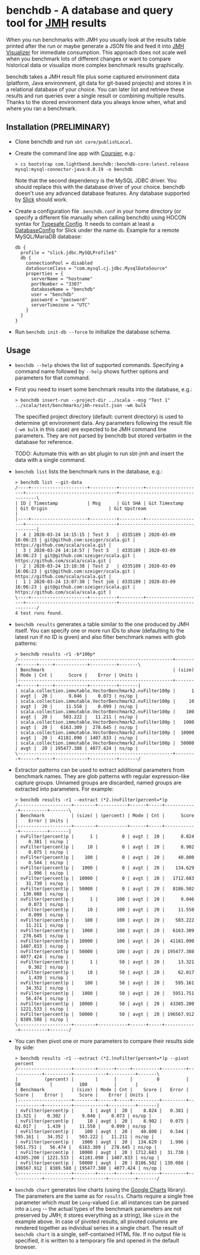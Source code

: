# benchdb - A database and query tool for [JMH](https://openjdk.java.net/projects/code-tools/jmh/) results

When you run benchmarks with JMH you usually look at the results table printed after the run or maybe generate a JSON file and feed it into [JMH Visualizer](https://jmh.morethan.io/) for immediate consumption. This approach does not scale well when you benchmark lots of different changes or want to compare historical data or visualize more complex benchmark results graphically.

benchdb takes a JMH result file plus some captured environment data (platform, Java environment, git data for git-based projects) and stores it in a relational database of your choice. You can later list and retrieve these results and run queries over a single result or combining multiple results. Thanks to the stored environment data you always know when, what and where you ran a benchmark.

## Installation (PRELIMINARY)

- Clone benchdb and run `sbt core/publishLocal`.

- Create the command line app with [Coursier](https://get-coursier.io/), e.g.:

  ```
  > cs bootstrap com.lightbend.benchdb::benchdb-core:latest.release mysql:mysql-connector-java:8.0.19 -o benchdb
  ```
  
  Note that the second dependency is the MySQL JDBC driver. You should replace this with the database driver of your choice. benchdb doesn't use any advanced database features. Any database supported by [Slick](https://scala-slick.org/) should work. 
  
- Create a configuration file `.benchdb.conf` in your home directory (or specify a different file manually when calling benchdb) using HOCON syntax for [Typesafe Config](https://github.com/lightbend/config). It needs to contain at least a [DatabaseConfig](https://scala-slick.org/doc/3.3.1/database.html#databaseconfig) for Slick under the name `db`. Example for a remote MySQL/MariaDB database:

  ```
  db {
    profile = "slick.jdbc.MySQLProfile$"
    db {
      connectionPool = disabled
      dataSourceClass = "com.mysql.cj.jdbc.MysqlDataSource"
      properties = {
        serverName = "hostname"
        portNumber = "3307"
        databaseName = "benchdb"
        user = "benchdb"
        password = "password"
        serverTimezone = "UTC"
      }
    }
  }
  ```

- Run `benchdb init-db --force` to initialize the database schema.

## Usage

- `benchdb --help` shows the list of supported commands. Specifying a command name followed by `--help` shows further options and parameters for that command.

- First you need to insert some benchmark results into the database, e.g.:

  ```
  > benchdb insert-run --project-dir ../scala --msg "Test 1" ../scala/test/benchmarks/jmh-result.json -wm bulk
  ```

  The specified project directory (default: current directory) is used to determine git environment data. Any parameters following the result file (`-wm bulk` in this case) are expected to be JMH command line parameters. They are not parsed by benchdb but stored verbatim in the database for reference.

  TODO: Automate this with an sbt plugin to run sbt-jmh and insert the data with a single command.

- `benchdb list` lists the benchmark runs in the database, e.g.:

  ```
  > benchdb list --git-data
  /----+---------------------+----------+---------+---------------------+----------------------------------+------------------------------------\
  | ID | Timestamp           | Msg      | Git SHA | Git Timestamp       | Git Origin                       | Git Upstream                       |
  |----+---------------------+----------+---------+---------------------+----------------------------------+------------------------------------|
  |  4 | 2020-03-24 14:15:15 | Test 3   | d335189 | 2020-03-09 16:06:23 | git@github.com:szeiger/scala.git | https://github.com/scala/scala.git |
  |  3 | 2020-03-24 14:14:57 | Test 3   | d335189 | 2020-03-09 16:06:23 | git@github.com:szeiger/scala.git | https://github.com/scala/scala.git |
  |  2 | 2020-03-24 13:18:38 | Test 2   | d335189 | 2020-03-09 16:06:23 | git@github.com:szeiger/scala.git | https://github.com/scala/scala.git |
  |  1 | 2020-03-24 13:07:30 | Test job | d335189 | 2020-03-09 16:06:23 | git@github.com:szeiger/scala.git | https://github.com/scala/scala.git |
  \----+---------------------+----------+---------+---------------------+----------------------------------+------------------------------------/
  4 test runs found.
  ```

- `benchdb results` generates a table similar to the one produced by JMH itself. You can specify one or more run IDs to show (defaulting to the latest run if no ID is given) and also filter benchmark names with glob patterns:

  ```
  > benchdb results -r1 -b*100p*
  /----------------------------------------------------------+--------+------+-----+------------+----------+-------\
  | Benchmark                                                | (size) | Mode | Cnt |      Score |    Error | Units |
  |----------------------------------------------------------+--------+------+-----+------------+----------+-------|
  | scala.collection.immutable.VectorBenchmark2.nvFilter100p |      1 | avgt |  20 |      9.046 |    0.073 | ns/op |
  | scala.collection.immutable.VectorBenchmark2.nvFilter100p |     10 | avgt |  20 |     11.558 |    0.099 | ns/op |
  | scala.collection.immutable.VectorBenchmark2.nvFilter100p |    100 | avgt |  20 |    503.222 |   11.211 | ns/op |
  | scala.collection.immutable.VectorBenchmark2.nvFilter100p |   1000 | avgt |  20 |   6163.309 |  278.645 | ns/op |
  | scala.collection.immutable.VectorBenchmark2.nvFilter100p |  10000 | avgt |  20 |  41181.090 | 1407.833 | ns/op |
  | scala.collection.immutable.VectorBenchmark2.nvFilter100p |  50000 | avgt |  20 | 195477.388 | 4077.424 | ns/op |
  \----------------------------------------------------------+--------+------+-----+------------+----------+-------/
  ```

- Extractor patterns can be used to extract additional parameters from benchmark names. They are glob patterns with regular expression-like capture groups. Unnamed groups are discarded, named groups are extracted into parameters. For example:

  ```
  > benchdb results -r1 --extract (*2.)nvFilter(percent=*)p
  /--------------------+--------+-----------+------+-----+------------+----------+-------\
  | Benchmark          | (size) | (percent) | Mode | Cnt |      Score |    Error | Units |
  |--------------------+--------+-----------+------+-----+------------+----------+-------|
  | nvFilter(percent)p |      1 |         0 | avgt |  20 |      8.824 |    0.381 | ns/op |
  | nvFilter(percent)p |     10 |         0 | avgt |  20 |      8.902 |    0.075 | ns/op |
  | nvFilter(percent)p |    100 |         0 | avgt |  20 |     40.800 |    0.544 | ns/op |
  | nvFilter(percent)p |   1000 |         0 | avgt |  20 |    134.629 |    1.996 | ns/op |
  | nvFilter(percent)p |  10000 |         0 | avgt |  20 |   1712.683 |   31.730 | ns/op |
  | nvFilter(percent)p |  50000 |         0 | avgt |  20 |   8186.502 |  130.088 | ns/op |
  | nvFilter(percent)p |      1 |       100 | avgt |  20 |      9.046 |    0.073 | ns/op |
  | nvFilter(percent)p |     10 |       100 | avgt |  20 |     11.558 |    0.099 | ns/op |
  | nvFilter(percent)p |    100 |       100 | avgt |  20 |    503.222 |   11.211 | ns/op |
  | nvFilter(percent)p |   1000 |       100 | avgt |  20 |   6163.309 |  278.645 | ns/op |
  | nvFilter(percent)p |  10000 |       100 | avgt |  20 |  41181.090 | 1407.833 | ns/op |
  | nvFilter(percent)p |  50000 |       100 | avgt |  20 | 195477.388 | 4077.424 | ns/op |
  | nvFilter(percent)p |      1 |        50 | avgt |  20 |     13.321 |    0.302 | ns/op |
  | nvFilter(percent)p |     10 |        50 | avgt |  20 |     62.017 |    1.439 | ns/op |
  | nvFilter(percent)p |    100 |        50 | avgt |  20 |    595.161 |   34.352 | ns/op |
  | nvFilter(percent)p |   1000 |        50 | avgt |  20 |   5951.751 |   56.474 | ns/op |
  | nvFilter(percent)p |  10000 |        50 | avgt |  20 |  43305.200 | 1221.533 | ns/op |
  | nvFilter(percent)p |  50000 |        50 | avgt |  20 | 196567.912 | 8389.588 | ns/op |
  \--------------------+--------+-----------+------+-----+------------+----------+-------/
  ```

- You can then pivot one or more parameters to compare their results side by side:

  ```
  > benchdb results -r1 --extract (*2.)nvFilter(percent=*)p --pivot percent
  /--------------------+--------+------+-----+----------+---------+------------+----------+------------+----------+-------\
  |          (percent) |        |      |     |         0          |          50           |          100          |       |
  | Benchmark          | (size) | Mode | Cnt |    Score |   Error |      Score |    Error |      Score |    Error | Units |
  |--------------------+--------+------+-----+----------+---------+------------+----------+------------+----------+-------|
  | nvFilter(percent)p |      1 | avgt |  20 |    8.824 |   0.381 |     13.321 |    0.302 |      9.046 |    0.073 | ns/op |
  | nvFilter(percent)p |     10 | avgt |  20 |    8.902 |   0.075 |     62.017 |    1.439 |     11.558 |    0.099 | ns/op |
  | nvFilter(percent)p |    100 | avgt |  20 |   40.800 |   0.544 |    595.161 |   34.352 |    503.222 |   11.211 | ns/op |
  | nvFilter(percent)p |   1000 | avgt |  20 |  134.629 |   1.996 |   5951.751 |   56.474 |   6163.309 |  278.645 | ns/op |
  | nvFilter(percent)p |  10000 | avgt |  20 | 1712.683 |  31.730 |  43305.200 | 1221.533 |  41181.090 | 1407.833 | ns/op |
  | nvFilter(percent)p |  50000 | avgt |  20 | 8186.502 | 130.088 | 196567.912 | 8389.588 | 195477.388 | 4077.424 | ns/op |
  \--------------------+--------+------+-----+----------+---------+------------+----------+------------+----------+-------/
  ```

- `benchdb chart` generates line charts (using the [Google Charts](https://developers.google.com/chart) library). The parameters are the same as for `results`. Charts require a single free parameter which must be `Long`-valued (i.e. all instances can be parsed into a `Long` -- the actual types of the benchmark parameters are not preserved by JMH; it stores everything as a string), like `size` in the example above. In case of pivoted results, all pivoted columns are rendered together as individual series in a single chart. The result of `benchdb chart` is a single, self-contained HTML file. If no output file is specified, it is written to a temporary file and opened in the default browser.
